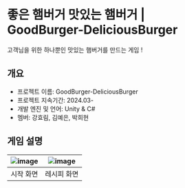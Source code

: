 # 좋은 햄버거 맛있는 햄버거 | GoodBurger-DeliciousBurger
고객님을 위한 하나뿐인 맛있는 햄버거를 만드는 게임 !
## 개요
- 프로젝트 이름: GoodBurger-DeliciousBurger
- 프로젝트 지속기간: 2024.03-
- 개발 엔진 및 언어: Unity & C#
- 멤버: 강효림, 김예은, 박희현
## 게임 설명
|![image](https://github.com/GoodBurger-DeliciousBurger/GoodBurger-DeliciousBurger/assets/88697132/e7178607-641d-4efb-b5a2-1a9e10d11637)|![image](https://github.com/GoodBurger-DeliciousBurger/GoodBurger-DeliciousBurger/assets/88697132/4dc5571b-2635-4341-8f27-2e280669833a)|
|:---:|:---:|
|시작 화면|레시피 화면|
